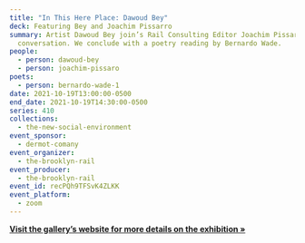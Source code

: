 ```yaml
---
title: "In This Here Place: Dawoud Bey"
deck: Featuring Bey and Joachim Pissarro
summary: Artist Dawoud Bey join’s Rail Consulting Editor Joachim Pissarro for a
  conversation. We conclude with a poetry reading by Bernardo Wade.
people:
  - person: dawoud-bey
  - person: joachim-pissaro
poets:
  - person: bernardo-wade-1
date: 2021-10-19T13:00:00-0500
end_date: 2021-10-19T14:30:00-0500
series: 410
collections:
  - the-new-social-environment
event_sponsor:
  - dermot-comany
event_organizer:
  - the-brooklyn-rail
event_producer:
  - the-brooklyn-rail
event_id: recPQh9TFSvK4ZLKK
event_platform:
  - zoom
---
```

**[Visit the gallery’s website for more details on the exhibition »](https://www.skny.com/exhibitions/dawoud-bey)**